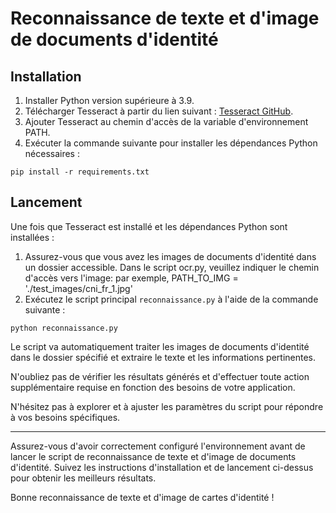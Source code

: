 # Reconnaissance de texte et d'image de documents d'identité

## Installation
1. Installer Python version supérieure à 3.9.
2. Télécharger Tesseract à partir du lien suivant : [Tesseract GitHub](https://github.com/UB-Mannheim/tesseract/wiki).
3. Ajouter Tesseract au chemin d'accès de la variable d'environnement PATH.
4. Exécuter la commande suivante pour installer les dépendances Python nécessaires :

```shell
pip install -r requirements.txt
```

## Lancement
Une fois que Tesseract est installé et les dépendances Python sont installées :

1. Assurez-vous que vous avez les images de documents d'identité dans un dossier accessible. Dans le script ocr.py, veuillez indiquer le chemin d'accès vers l'image: par exemple, PATH_TO_IMG = './test_images/cni_fr_1.jpg'
2. Exécutez le script principal `reconnaissance.py` à l'aide de la commande suivante :

```shell
python reconnaissance.py
```

Le script va automatiquement traiter les images de documents d'identité dans le dossier spécifié et extraire le texte et les informations pertinentes.

N'oubliez pas de vérifier les résultats générés et d'effectuer toute action supplémentaire requise en fonction des besoins de votre application.

N'hésitez pas à explorer et à ajuster les paramètres du script pour répondre à vos besoins spécifiques.

---
Assurez-vous d'avoir correctement configuré l'environnement avant de lancer le script de reconnaissance de texte et d'image de documents d'identité. Suivez les instructions d'installation et de lancement ci-dessus pour obtenir les meilleurs résultats.

Bonne reconnaissance de texte et d'image de cartes d'identité !